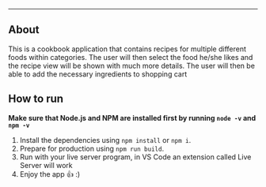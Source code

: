 
--------------------------------------------------------------------

## About
This is a cookbook application that contains recipes for multiple different foods within categories. The user will then select the food he/she likes and the recipe view will be shown with much more details. The user will then be able to add the necessary ingredients to shopping cart 

## How to run
__Make sure that Node.js and NPM are installed first by running `node -v` and `npm -v`__
1) Install the dependencies using `npm install` or `npm i`.
2) Prepare for production using `npm run build`.
3) Run with your live server program, in VS Code an extension called Live Server will work
4) Enjoy the app :+1: :)
